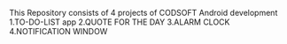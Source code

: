 This Repository consists of 4 projects of CODSOFT Android development
1.TO-DO-LIST app
2.QUOTE FOR THE DAY
3.ALARM CLOCK
4.NOTIFICATION WINDOW
